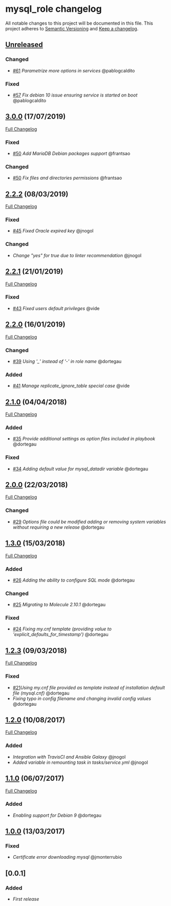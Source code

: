 # mysql_role changelog

All notable changes to this project will be documented in this file.
This project adheres to [Semantic Versioning](http://semver.org/) and [Keep a changelog](https://github.com/olivierlacan/keep-a-changelog).

## [Unreleased](https://github.com/idealista/mysql_role/tree/develop)
### Changed
- [#61](https://github.com/idealista/mysql_role/issues/61) *Parametrize more options in services* @pablogcaldito

### Fixed
- [#57](https://github.com/idealista/mysql_role/issues/57) *Fix debian 10 issue ensuring service is started on boot* @pablogcaldito

## [3.0.0](https://github.com/idealista/mysql_role/tree/3.0.0) (17/07/2019)
[Full Changelog](https://github.com/idealista/mysql_role/compare/2.2.1...3.0.0)
### Fixed 
- [#50](https://github.com/idealista/mysql_role/pull/50) *Add MariaDB Debian packages support* @frantsao
### Changed
- [#50](https://github.com/idealista/mysql_role/pull/50) *Fix files and directories permissions* @frantsao

## [2.2.2](https://github.com/idealista/mysql_role/tree/2.2.1) (08/03/2019)
[Full Changelog](https://github.com/idealista/mysql_role/compare/2.2.0...2.2.1)
### Fixed 
- [#45](https://github.com/idealista/mysql_role/pull/45) *Fixed Oracle expired key* @jnogol

### Changed
- *Change "yes" for true due to linter recommendation* @jnogol

## [2.2.1](https://github.com/idealista/mysql_role/tree/2.2.1) (21/01/2019)
[Full Changelog](https://github.com/idealista/mysql_role/compare/2.2.0...2.2.1)
### Fixed 
- [#43](https://github.com/idealista/mysql_role/pull/43) *Fixed users default privileges* @vide

## [2.2.0](https://github.com/idealista/mysql_role/tree/2.2.0) (16/01/2019)
[Full Changelog](https://github.com/idealista/mysql_role/compare/2.1.0...2.2.0)
### Changed
- [#39](https://github.com/idealista/mysql_role/issues/39) *Using '_' instead of '-' in role name* @dortegau

### Added
- [#41](https://github.com/idealista/mysql_role/pull/41) *Manage replicate_ignore_table special case* @vide

## [2.1.0](https://github.com/idealista/mysql_role/tree/2.1.0) (04/04/2018)
[Full Changelog](https://github.com/idealista/mysql_role/compare/2.0.0...2.1.0)
### Added
- [#35](https://github.com/idealista/mysql_role/issues/35) *Provide additional settings as option files included in playbook* @dortegau

### Fixed
- [#34](https://github.com/idealista/mysql_role/issues/34) *Adding default value for mysql_datadir variable* @dortegau

## [2.0.0](https://github.com/idealista/mysql_role/tree/2.0.0) (22/03/2018)
[Full Changelog](https://github.com/idealista/mysql_role/compare/1.3.0...2.0.0)
### Changed
- [#29](https://github.com/idealista/mysql_role/issues/29) *Options file could be modified adding or removing system variables without requiring a new release* @dortegau

## [1.3.0](https://github.com/idealista/mysql_role/tree/1.3.0) (15/03/2018)
[Full Changelog](https://github.com/idealista/mysql_role/compare/1.2.3...1.3.0)
### Added
- [#26](https://github.com/idealista/mysql_role/issues/26) *Adding the ability to configure SQL mode* @dortegau

### Changed
- [#25](https://github.com/idealista/mysql_role/issues/25) *Migrating to Molecule 2.10.1* @dortegau

### Fixed
- [#24](https://github.com/idealista/mysql_role/issues/24) *Fixing my.cnf template (providing value to 'explicit_defaults_for_timestamp')* @dortegau

## [1.2.3](https://github.com/idealista/mysql_role/tree/1.2.3) (09/03/2018)
[Full Changelog](https://github.com/idealista/mysql_role/compare/1.2.0...1.2.3)
### Fixed
- [#21](https://github.com/idealista/mysql_role/issues/21)*Using my.cnf file provided as template instead of installation default file (mysql.cnf)* @dortegau
- *Fixing typo in config filename and changing invalid config values* @dortegau

## [1.2.0](https://github.com/idealista/mysql_role/tree/1.2.0) (10/08/2017)
[Full Changelog](https://github.com/idealista/mysql_role/compare/1.1.0...1.2.0)
### Added
- *Integration with TravisCI and Ansible Galaxy* @jnogol
- *Added variable in remounting task in tasks/service.yml* @jnogol

## [1.1.0](https://github.com/idealista/mysql_role/tree/1.1.0) (06/07/2017)
[Full Changelog](https://github.com/idealista/mysql_role/compare/1.0.0...1.1.0)
### Added
- *Enabling support for Debian 9* @dortegau

## [1.0.0](https://github.com/idealista/mysql_role/tree/1.0.0) (13/03/2017)
### Fixed
- *Certificate error downloading mysql* @jmonterrubio

## [0.0.1]
### Added
- *First release*
